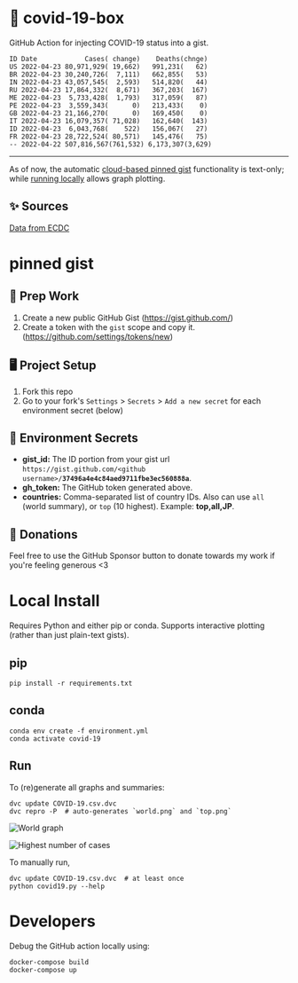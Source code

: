 # 🏥 covid-19-box

GitHub Action for injecting COVID-19 status into a gist.

```
ID Date            Cases( change)    Deaths(chnge)
US 2022-04-23 80,971,929( 19,662)   991,231(   62)
BR 2022-04-23 30,240,726(  7,111)   662,855(   53)
IN 2022-04-23 43,057,545(  2,593)   514,820(   44)
RU 2022-04-23 17,864,332(  8,671)   367,203(  167)
ME 2022-04-23  5,733,428(  1,793)   317,059(   87)
PE 2022-04-23  3,559,343(      0)   213,433(    0)
GB 2022-04-23 21,166,270(      0)   169,450(    0)
IT 2022-04-23 16,079,357( 71,028)   162,640(  143)
ID 2022-04-23  6,043,768(    522)   156,067(   27)
FR 2022-04-23 28,722,524( 80,571)   145,476(   75)
-- 2022-04-22 507,816,567(761,532) 6,173,307(3,629)
```

---

As of now, the automatic [cloud-based pinned gist](#pinned-gist) functionality is text-only;
while [running locally](#local-install) allows graph plotting.

## ✨ Sources

[Data from ECDC](https://www.ecdc.europa.eu/en/publications-data/download-todays-data-geographic-distribution-covid-19-cases-worldwide)

# pinned gist

## 🎒 Prep Work
1. Create a new public GitHub Gist (https://gist.github.com/)
1. Create a token with the `gist` scope and copy it. (https://github.com/settings/tokens/new)

## 🖥 Project Setup
1. Fork this repo
1. Go to your fork's `Settings` > `Secrets` > `Add a new secret` for each environment secret (below)

## 🤫 Environment Secrets
- **gist_id:** The ID portion from your gist url `https://gist.github.com/<github username>/`**`37496a4e4c84aed9711fbe3ec560888a`**.
- **gh_token:** The GitHub token generated above.
- **countries:** Comma-separated list of country IDs. Also can use `all` (world summary), or `top` (10 highest). Example: **top,all,JP**.

## 💸 Donations

Feel free to use the GitHub Sponsor button to donate towards my work if you're feeling generous <3

# Local Install

Requires Python and either pip or conda. Supports interactive plotting (rather than just plain-text gists).

## pip

```
pip install -r requirements.txt
```

## conda

```
conda env create -f environment.yml
conda activate covid-19
```

## Run

To (re)generate all graphs and summaries:

```
dvc update COVID-19.csv.dvc
dvc repro -P  # auto-generates `world.png` and `top.png`
```

![World graph](world.png)

![Highest number of cases](top.png)

To manually run,

```
dvc update COVID-19.csv.dvc  # at least once
python covid19.py --help
```

# Developers

Debug the GitHub action locally using:

```
docker-compose build
docker-compose up
```
